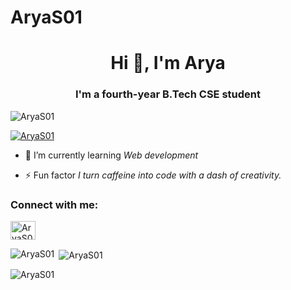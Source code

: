 # AryaS01
<h1 align="center">Hi 👋, I'm Arya</h1>
<h3 align="center">I'm a fourth-year B.Tech CSE student</h3>

<p align="left"> <img src="https://komarev.com/ghpvc/?username=AryS01&label=Profile%20views&color=0e75b6&style=flat" alt="AryaS01" /> </p>

<p align="left"> <a href="https://github.com/ryo-ma/github-profile-trophy"><img src="https://github-profile-trophy.vercel.app/?username=AryaS01" alt="AryaS01" /></a> </p>



- 🌱 I’m currently learning *Web development*

- ⚡ Fun factor *I turn caffeine into code with a  dash of creativity.*

<h3 align="left">Connect with me:</h3>
<p align="left">
<a href="https://www.linkedin.com/in/
arya-swarnappan-867291266" target="blank"><img align="center" src="https://raw.githubusercontent.com/rahuldkjain/github-profile-readme-generator/master/src/images/icons/Social/linked-in-alt.svg" alt="AryaS01" height="30" width="40" /></a>
</p>



<p><img align="left" src="https://github-readme-stats.vercel.app/api/top-langs?username=AryaS01&show_icons=true&locale=en&layout=compact" alt="AryaS01" /></p>

<p>&nbsp;<img align="center" src="https://github-readme-stats.vercel.app/api?username=AryaS01&show_icons=true&locale=en" alt="AryaS01" /></p>

<p><img align="center" src="https://github-readme-streak-stats.herokuapp.com/?user=AryaS01&" alt="AryaS01" /></p>
